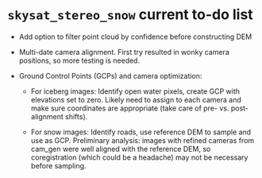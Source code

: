 # `skysat_stereo_snow` current to-do list

- Add option to filter point cloud by confidence before constructing DEM

- Multi-date camera alignment. First try resulted in wonky camera positions, so more testing is needed. 

- Ground Control Points (GCPs) and camera optimization: 
    - For iceberg images: Identify open water pixels, create GCP with elevations set to zero. Likely need to assign to each camera and make sure coordinates are appropriate (take care of pre- vs. post-alignment shifts). 

    - For snow images: Identify roads, use reference DEM to sample and use as GCP. Preliminary analysis: images with refined cameras from cam_gen were well aligned with the reference DEM, so coregistration (which could be a headache) may not be necessary before sampling. 